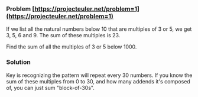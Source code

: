 ### Problem [https://projecteuler.net/problem=1](https://projecteuler.net/problem=1)

If we list all the natural numbers below 10 that are multiples of 3 or 5, we get 3, 5, 6 and 9. The sum of these multiples is 23.

Find the sum of all the multiples of 3 or 5 below 1000.

### Solution

Key is recognizing the pattern will repeat every 30 numbers. If you know the sum of these multiples from 0 to 30, and how many addends it's composed of, you can just sum "block-of-30s".

